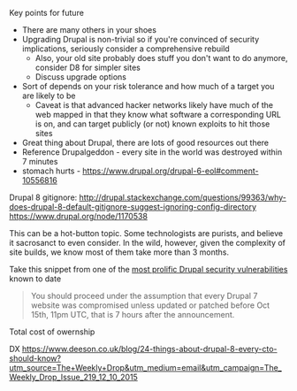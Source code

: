 
Key points for future 

 + There are many others in your shoes
 + Upgrading Drupal is non-trivial so if you're convinced of security implications, seriously consider a comprehensive rebuild
   + Also, your old site probably does stuff you don't want to do anymore, consider D8 for simpler sites
   + Discuss upgrade options
 + Sort of depends on your risk tolerance and how much of a target you are likely to be
   + Caveat is that advanced hacker networks likely have much of the web mapped in that they know what software a corresponding
   URL is on, and can target publicly (or not) known exploits to hit those sites
  + Great thing about Drupal, there are lots of good resources out there
  + Reference Drupalgeddon - every site in the world was destroyed within 7 minutes
  + stomach hurts - https://www.drupal.org/drupal-6-eol#comment-10556816
  
  
  Drupal 8 gitignore: http://drupal.stackexchange.com/questions/99363/why-does-drupal-8-default-gitignore-suggest-ignoring-config-directory
  https://www.drupal.org/node/1170538



This can be a hot-button topic. Some technologists are purists, and believe it sacrosanct to even consider.
In the wild, however, given the complexity of site builds, we know most of them take more than 3 months.

Take this snippet from one of the [most prolific Drupal security vulnerabilities](https://www.drupal.org/PSA-2014-003) known to date
> You should proceed under the assumption that every Drupal 7 website was compromised unless updated or patched before Oct 15th, 11pm UTC, that is 7 hours after the announcement.

Total cost of owernship

DX
https://www.deeson.co.uk/blog/24-things-about-drupal-8-every-cto-should-know?utm_source=The+Weekly+Drop&utm_medium=email&utm_campaign=The_Weekly_Drop_Issue_219_12_10_2015
